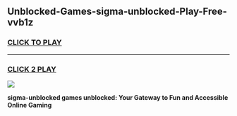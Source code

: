 
## Unblocked-Games-sigma-unblocked-Play-Free-vvb1z
<h3>
<a href="https://premium76.site?title=sigma-unblocked&ref=20M">CLICK TO PLAY</a></h3>
<hr>

<h3>
<a href="https://premium76.site?title=sigma-unblocked&ref=20M">CLICK 2 PLAY</a>
  
</h3>

<a href="https://premium76.site?title=sigma-unblocked&ref=19M"><img src="https://clearcache.store/games.png"></a>


**sigma-unblocked games unblocked: Your Gateway to Fun and Accessible Online Gaming**
